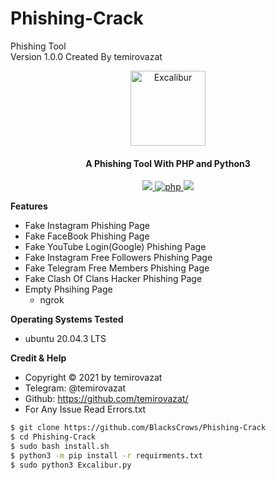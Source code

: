# Phishing-Crack

Phishing Tool <br>
Version 1.0.0 Created By temirovazat

<div align="center">
<a href="https://github.com/BlacksCrows/Phishing-Crack"><img width="120" height="120" src="https://www.pngkey.com/png/full/799-7992912_true-excalibur-minecraft-excalibur-sword-texture.png" alt="Excalibur"></a>
</div>


<h4 align="center">A Phishing Tool With PHP and Python3</h4>

<p align="center">
  <a href="http://python.org">
    <img src="https://img.shields.io/badge/python-v3-yellow">
  </a>

  <a href="https://php.net">
    <img src="https://img.shields.io/badge/php-7.4.3-purple"
         alt="php">
  </a>

  <a href="https://www.microsoft.com/de-de/">
    <img src="https://img.shields.io/badge/platform-Linux-red">
  </a>
</p>


**Features**
- Fake Instagram Phishing Page
- Fake FaceBook Phishing Page
- Fake YouTube Login(Google) Phishing Page
- Fake Instagram Free Followers Phishing Page
- Fake Telegram Free Members Phishing Page
- Fake Clash Of Clans Hacker Phishing Page
- Empty Phsihing Page
  - ngrok

**Operating Systems Tested**
- ubuntu 20.04.3 LTS

**Credit & Help**
- Copyright © 2021 by temirovazat
- Telegram: @temirovazat
- Github: https://github.com/temirovazat/
- For Any Issue Read Errors.txt

```bash
$ git clone https://github.com/BlacksCrows/Phishing-Crack
$ cd Phishing-Crack
$ sudo bash install.sh
$ python3 -m pip install -r requirments.txt
$ sudo python3 Excalibur.py
```

